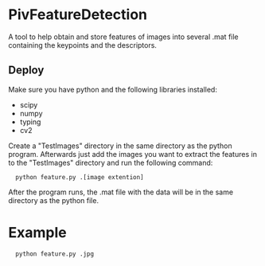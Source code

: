 # PivFeatureDetection
 A tool to help obtain and store features of images into several .mat file containing the keypoints and the descriptors.

## Deploy

Make sure you have python and the following libraries installed:
- scipy
- numpy
- typing
- cv2

Create a "TestImages" directory in the same directory as the python program. Afterwards just add the images you want to extract the features in to the "TestImages" directory and run the following command:

```
  python feature.py .[image extention]
```
After the program runs, the .mat file with the data will be in the same directory as the python file. 

# Example

```
  python feature.py .jpg
```